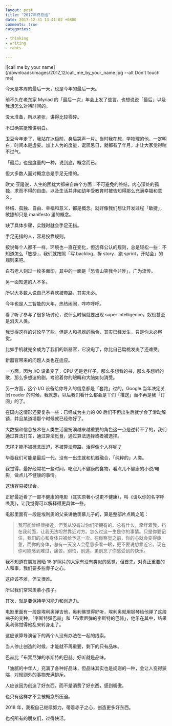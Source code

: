 ```yaml
---
layout: post
title: "2017年终总结"
date: 2017-12-31 13:41:02 +0800
comments: true
categories:

- thinking
- writing
- rants

---
```


![call me by your name](/downloads/images/2017_12/call_me_by_your_name.jpg --alt Don't touch me)

今天是本周的最后一天，也是今年的最后一天。

前不久在老东家 Myriad 的「最后一次」年会上发了些言，也想说说「最后」以及我想怎么对待时间的。

没太准备，所以紧张，讲得比较零碎。

不过确实挺难讲明白。

卫豆今年走了，我站在冰柜前，身后哭声一片。当时我在想，学物理的他，一定明白，时间本是虚妄。加上人为的度量，诞辰忌日，就都有了年月，才让大家觉得喘不过气。

「最后」也是度量的一种，说到底，概念而已。

但大多数人面对概念总是手足无措的。

欧文·亚隆说，人生的困扰大都来自四个方面：不可避免的终结，内心深处的孤独，求而不得的自由，以及生活并非如幼年受教育时被告知得那么充满幸福和意义。

终结、孤独、自由、幸福和意义，都是概念。就好像我们想让开发过程「敏捷」，敏捷却只是 manifesto 里的概念。

缺了具体步骤，实践时就会手足无措。

手足无措的人，容易投靠规则。

按说每个人都不一样，环境也一直在变化，但选择公认的规则，总是轻松一些：不知道怎么「敏捷」，我们就按照「写 backlog，拆 story，跑 sprint，开站会」的规则来吧。

白石老人刻过一枚多面印，其中的一面是「恐青山笑我今非昨」，广为流传。

另一面知道的人不多。

所以大多数人说自己不喜欢被套路，其实未必。

今年也是人工智能的大年，热热闹闹，咋咋呼呼。

看了听了参与了很多场讨论，说什么时候就要出现 super intelligence，奴役甚至是消灭人类。

我觉得这样的讨论早了些，但是人和机器的融合，其实已经发生，只是你未必察觉。

比如手机就完全成为了我们的新器官，它没电了，你比自己扁桃发炎了还难受。

新器官带来的问题人类也在适应。

一方面，因为 I/O 设备变了，CPU 还是老样子，那么多想看的书，那么多想听的歌，那么多想追的剧，考验着你的眼睛和大脑如何消受。

另一方面，这个 I/O 设备给你导入的信息都是「套路」过的。Google 当年决定关闭 reader 的时候，我就想，以后我们看什么都会是丫们「推送」而不再是我「订阅」的了。

在国内这情形还要复杂一些：已经成为主力的 00 后们不但出生后就学会了滑动解锁，并且某道墙那个时候就已经修好了。

大数据和信息技术在人类生活里扮演越来越重要的角色这一点是逆转不了的，我们通过算法打车，通过算法觅食，通过算法选择或者被选择。

怎样才能不被概念压迫，不被算法套路，活得像个人样呢？

毕竟我们可能是最后一代，没有一出生就和机器融合，「纯粹的」人类。

我觉得，最好经常花一些时间，吃点儿不健康的食物，看点儿不健康的小说/电影，做点儿不健康的事情。

这话容易被误会。

正好最近看了一部不健康的电影（其实原著小说更不健康），叫《请以你的名字呼唤我》，让我觉得可以解释得更具体一些。

电影里面有一段是埃利奥的父亲讲他羡慕儿子的，算是整部片点睛之笔：

> 我可能曾经很接近，但我从没有过你们所拥有的。总有什么，牵绊着我，挡在我前面，让我无法坦然靠近对方。怎么过这一生是你的事情。只是你要记住，我们的心和身体只被给予这一次。在你察觉之前，你的心就会变得疲惫，而你的身体，总有一天没人会愿意多看一眼，更不要说想靠近它。现在你可能感到难过，痛苦。别怕，别逃，更别忘了你感受到的快乐。

我不知道在朋友圈晒 18 岁照片的大家有没有类似的感觉，但首先，对真正重要的人和事，我们要多些赤子之心。

这应该不难，但又很难。

所以我们常常羡慕小孩子。

其次，就是要保持学习能力和创造力。

电影里面有一段是埃利奥弹吉他，奥利佛觉得好听，埃利奥就用钢琴给他弹了这段曲子的变种，「李斯特弹巴赫」和「布索尼弹的李斯特的巴赫」，他乐在其中，结果奥利佛觉得他乱来转身走了。

这应该算导演留下的两个人没有办法在一起的线索。

当人停止创造的时候，才能就不再重要，剩下的只有品味。

巴赫比「布索尼弹的李斯特的巴赫」好听就是品味。

「油腻的中年人」充满了各种好品味，但品味其实也是规则的一种，会让人变得狭隘，对规则外的事物充满排斥。

人应该因为创造了好东西，而不是消费了好东西，感到骄傲。

也只有这样才不会被概念所压迫。

2018 年，我祝自己继续努力，带着赤子之心，创造更多好东西。

也祝所有的朋友们，过得快活。


